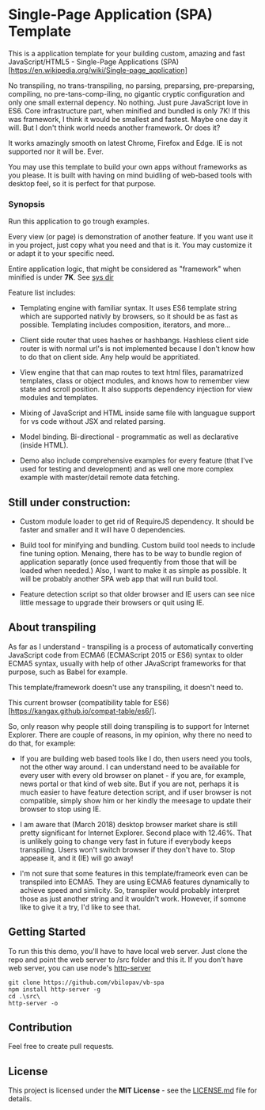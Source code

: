 # Single-Page Application (SPA) Template

This is a application template for your building custom, amazing and fast JavaScript/HTML5 - Single-Page Applications (SPA)[https://en.wikipedia.org/wiki/Single-page_application] 

No transpiling, no trans-transpiling, no parsing, preparsing, pre-preparsing, compiling, no pre-tans-comp-iling, no gigantic cryptic configuration and only one small external depency. No nothing. Just pure JavaScript love in ES6. Core infrastructure part, when minified and bundled is only 7K! If this was framework, I think it would be smallest and fastest. Maybe one day it will. But I don't think world needs another framework. Or does it?

It works amazingly smooth on latest Chrome, Firefox and Edge. IE is not supported nor it will be. Ever.

You may use this template to build your own apps without frameworks as you please. It is built with having on mind buidling of web-based tools with desktop feel, so it is perfect for that purpose.

### Synopsis

Run this application to go trough examples. 

Every view (or page) is demonstration of another feature. If you want use it in you project, just copy what you need and that is it. You may customize it or adapt it to your specific need. 

Entire application logic, that might be considered as "framework" when minified is under **7K**. See [sys dir](https://github.com/vbilopav/vb-spa/tree/master/src/app/sys)

Feature list includes:

- Templating engine with familiar syntax. It uses ES6 template string which are supported nativly by browsers, so it should be as fast as possible. Templating includes composition, iterators, and more...

- Client side router that uses hashes or hashbangs. Hashless client side router is with normal url's is not implemented because I don't know how to do that on client side. Any help would be appritiated.

- View engine that that can map routes to text html files, paramatrized templates, class or object modules, and knows how to remember view state and scroll position. It also supports dependency injection for view modules and templates.

- Mixing of JavaScript and HTML inside same file with languague support for vs code without JSX and related parsing.

- Model binding. Bi-directional - programmatic as well as declarative (inside HTML).

- Demo also include comprehensive examples for every feature (that I've used for testing and development) and as well one more complex example with master/detail remote data fetching.

## Still under construction: 

- Custom module loader to get rid of RequireJS dependency. It should be faster and smaller and it will have 0 dependencies.

- Build tool for minifying and bundling. Custom build tool needs to include fine tuning option. Menaing, there has to be way to bundle region of application separatly (once used frequently from those that will be loaded when needed.) Also, I want to make it as simple as possible. It will be probably another SPA web app that will run build tool.

- Feature detection script so that older browser and IE users can see nice little message to upgrade their browsers or quit using IE.

## About transpiling

As far as I understand - transpiling is a process of automatically converting JavaScript code from ECMA6 (ECMAScript 2015 or ES6) syntax to older ECMA5 syntax, usually with help of other JAvaScript frameworks for that purpose, such as Babel for example. 

This template/framework doesn't use any transpiling, it doesn't need to.

This current browser (compatibility table for ES6)[https://kangax.github.io/compat-table/es6/].

So, only reason why people still doing transpiling is to support for Internet Explorer. There are couple of reasons, in my opinion, why there no need to do that, for example:

- If you are building web based tools like I do, then users need you tools, not the other way around. I can understand need to be available for every user with every old browser on planet - if you are, for example, news portal or that kind of web site. But if you are not, perhaps it is much easier to have feature detection script, and if user browser is not compatible, simply show him or her kindly the meesage to update their browser to stop using IE.

- I am aware that (March 2018) desktop browser market share is still pretty significant for Internet Explorer. Second place with 12.46%. That is unlikely going to change very fast in future if everybody keeps transpiling. Users won't switch browser if they don't have to. Stop appease it, and it (IE) will go away! 

- I'm not sure that some features in this template/frameork even can be transpiled into ECMA5. They are using ECMA6 features dynamically to achieve speed and simlicity. So, transpiler would probably interpret those as just another string and it wouldn't work. However, if somone like to give it a try, I'd like to see that.

## Getting Started

To run this this demo, you'll have to have local web server. Just clone the repo and point the web server to /src folder and this it.
If you don't have web server, you can use node's [http-server](https://www.npmjs.com/package/http-server)

```
git clone https://github.com/vbilopav/vb-spa
npm install http-server -g
cd .\src\
http-server -o
```

## Contribution

Feel free to create pull requests.

## License

This project is licensed under the **MIT License** - see the [LICENSE.md](LICENSE.md) file for details.

